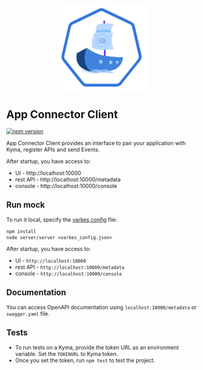 <p align="center">
 <img src="https://raw.githubusercontent.com/kyma-incubator/varkes/master/logos/logo_medium.png" width="235">
</p>

# App Connector Client
[![npm version](https://badge.fury.io/js/varkes-app-connector-client.svg)](https://badge.fury.io/js/varkes-app-connector-client)

App Connector Client provides an interface to pair your application with Kyma, register APIs and send Events.

After startup, you have access to:
- UI - http://localhost:10000
- rest API - http://localhost:10000/metadata
- console - http://localhost:10000/console

## Run mock

To run it local, specify the [varkes config](https://github.com/kyma-incubator/varkes/blob/master/app-connector-client/test/varkes_config.json) file:
```
npm install
node server/server <varkes_config.json>
```

After startup, you have access to:
- UI - `http://localhost:10000`
- rest API - `http://localhost:10000/metadata`
- console - `http://localhost:10000/console`


## Documentation
You can access OpenAPI documentation using `localhost:10000/metadata` or `swagger.yaml` file.

## Tests
- To run tests on a Kyma, provide the token URL as an environment variable. Set the `TOKENURL` to Kyma token.
- Once you set the token, run `npm test` to test the project.



